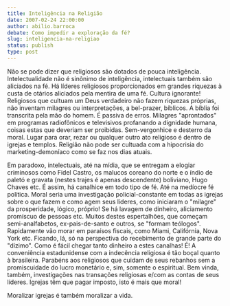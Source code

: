 ```yaml
---
title: Inteligência na Religião
date: 2007-02-24 22:00:00
author: abilio.barroca
debate: Como impedir a exploração da fé?
slug: inteligencia-na-religiao
status: publish 
type: post
---
```


Não se pode dizer que religiosos são dotados de pouca inteligência. Intelectualidade não é sinônimo de inteligência, intelectuais também são aliciados na fé. Há líderes religiosos proporcionados em grandes riquezas à custa de otários aliciados pela mentira de uma fé. Cultura ignorante! Religiosos que cultuam um Deus verdadeiro não fazem riquezas próprias, não inventam milagres ou interpretações, a bel-prazer, bíblicos. A bíblia foi transcrita pela mão do homem. É passiva de erros. Milagres "aprontados" em programas radiofônicos e televisivos profanando a dignidade humana, coisas estas que deveriam ser proibidas. Sem-vergonhice e desterro da moral. Lugar para orar, rezar ou qualquer outro ato religioso é dentro de igrejas e templos. Religião não pode ser cultuada com a hipocrisia do marketing-demoníaco como se faz nos dias atuais.  

Em paradoxo, intelectuais, até na mídia, que se entregam a elogiar criminosos como Fidel Castro, os malucos coreano do norte e o índio de paletó e gravata (nestes trajes é apenas descendente) boliviano, Hugo Chaves etc. É assim, há canalhice em todo tipo de fé. Até na medíocre fé política. Moral seria uma investigação policial-constante em todas as igrejas sobre o que fazem e como agem seus líderes, como iniciaram o "milagre" da prosperidade, lógico, próprio! Se há lavagem de dinheiro, aliciamento promíscuo de pessoas etc. Muitos destes espertalhões, que começam semi-analfabetos, ex-pais-de-santo e outros, se "formam teólogos". Rapidamente vão morar em paraísos fiscais, como Miami, Califórnia, Nova York etc. Ficando, lá, só na perspectiva do recebimento de grande parte do "dízimo". Como é fácil chegar tanto dinheiro a estes canalhas! É! A conveniência estadunidense com a indecência religiosa é tão boçal quanto à brasileira. Parabéns aos religiosos que cuidam de seus rebanhos sem a promiscuidade do lucro monetário e, sim, somente o espiritual. Bem vinda, também, investigações nas transações religiosas e/com as contas de seus líderes. Igrejas têm que pagar imposto, isto é mais que moral!   

Moralizar igrejas é também moralizar a vida.
